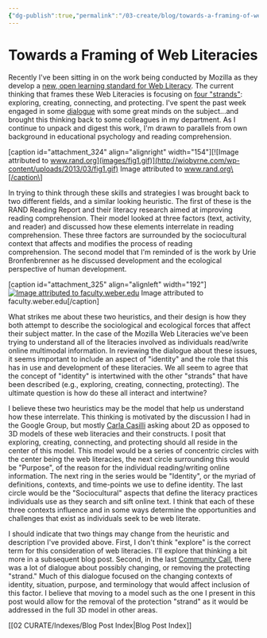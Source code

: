 ```yaml
---
{"dg-publish":true,"permalink":"/03-create/blog/towards-a-framing-of-web-literacies/","title":"Towards a Framing of Web Literacies","tags":["literacy","new-literacies","webliteracy"]}
---
```


# Towards a Framing of Web Literacies

Recently I've been sitting in on the work being conducted by Mozilla as they develop a [new, open learning standard for Web Literacy](https://wiki.mozilla.org/Learning/WebLiteracyStandard). The current thinking that frames these Web Literacies is focusing on [four "strands"](https://wiki.mozilla.org/Learning/WebLiteracyStandard/Legacy): exploring, creating, connecting, and protecting. I've spent the past week engaged in some [dialogue](https://groups.google.com/forum/?fromgroups=#!topic/mozilla.webmaker/7NRMD_aiKyA) with some great minds on the subject...and brought this thinking back to some colleagues in my department. As I continue to unpack and digest this work, I'm drawn to parallels from own background in educational psychology and reading comprehension.

\[caption id="attachment\_324" align="alignright" width="154"\][![Image attributed to www.rand.org](images/fig1.gif)](http://wiobyrne.com/wp-content/uploads/2013/03/fig1.gif) Image attributed to www.rand.org\[/caption\]

In trying to think through these skills and strategies I was brought back to two different fields, and a similar looking heuristic. The first of these is the RAND Reading Report and their literacy research aimed at improving reading comprehension. Their model looked at three factors (text, activity, and reader) and discussed how these elements interrelate in reading comprehension. These three factors are surrounded by the sociocultural context that affects and modifies the process of reading comprehension. The second model that I'm reminded of is the work by Urie Bronfenbrenner as he discussed development and the ecological perspective of human development.

\[caption id="attachment\_325" align="alignleft" width="192"\][![Image attributed to faculty.weber.edu](images/systems-300x296.jpg)](http://wiobyrne.com/wp-content/uploads/2013/03/systems.jpg) Image attributed to faculty.weber.edu\[/caption\]

What strikes me about these two heuristics, and their design is how they both attempt to describe the sociological and ecological forces that affect their subject matter. In the case of the Mozilla Web Literacies we've been trying to understand all of the literacies involved as individuals read/write online multimodal information. In reviewing the dialogue about these issues, it seems important to include an aspect of "identity" and the role that this has in use and development of these literacies. We all seem to agree that the concept of "identity" is intertwined with the other "strands" that have been described (e.g., exploring, creating, connecting, protecting). The ultimate question is how do these all interact and intertwine?

I believe these two heuristics may be the model that help us understand how these interrelate. This thinking is motivated by the discussion I had in the Google Group, but mostly [Carla Casilli](https://twitter.com/carlacasilli) asking about 2D as opposed to 3D models of these web literacies and their constructs. I posit that exploring, creating, connecting, and protecting should all reside in the center of this model. This model would be a series of concentric circles with the center being the web literacies, the next circle surrounding this would be "Purpose", of the reason for the individual reading/writing online information. The next ring in the series would be "Identity", or the myriad of definitions, contexts, and time-points we use to define identity. The last circle would be the "Sociocultural" aspects that define the literacy practices individuals use as they search and sift online text. I think that each of these three contexts influence and in some ways determine the opportunities and challenges that exist as individuals seek to be web literate.

I should indicate that two things may change from the heuristic and description I've provided above. First, I don't think "explore" is the correct term for this consideration of web literacies. I'll explore that thinking a bit more in a subsequent blog post. Second, in the last [Community Call](http://weblitstd.tumblr.com/), there was a lot of dialogue about possibly changing, or removing the protecting "strand." Much of this dialogue focused on the changing contexts of identity, situation, purpose, and terminology that would affect inclusion of this factor. I believe that moving to a model such as the one I present in this post would allow for the removal of the protection "strand" as it would be addressed in the full 3D model in other areas.

[[02 CURATE/Indexes/Blog Post Index\|Blog Post Index]]